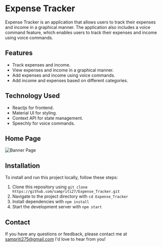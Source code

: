 # Expense Tracker

Expense Tracker is an application that allows users to track their expenses and income in a graphical manner. The application also includes a voice command feature, which enables users to track their expenses and income using voice commands.

## Features

- Track expenses and income.
- View expenses and income in a graphical manner.
- Add expenses and income using voice commands.
- Add income and expenses based on different categories.


## Technology Used

- Reactjs for frontend.
- Material UI for styling. 
- Context API for state management.
- Speechly for voice commands.

## Home Page
![Banner Page](https://res.cloudinary.com/dewu8pifs/image/upload/v1682261986/Expense_kfxje1.png)




## Installation

To install and run this project locally, follow these steps:

1. Clone this repository using `git clone https://github.com/sampriti27/Expense_Tracker.git`
2. Navigate to the project directory with `cd Expense_Tracker`
3. Install dependencies with `npm install`
4. Start the development server with `npm start`


## Contact

If you have any questions or feedback, please contact me at sampriti275@gmail.com I'd love to hear from you!